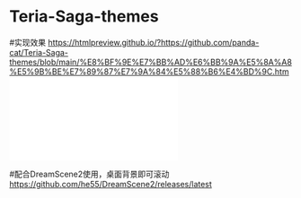 # Teria-Saga-themes

#实现效果
https://htmlpreview.github.io/?https://github.com/panda-cat/Teria-Saga-themes/blob/main/%E8%BF%9E%E7%BB%AD%E6%BB%9A%E5%8A%A8%E5%9B%BE%E7%89%87%E7%9A%84%E5%88%B6%E4%BD%9C.htm
![](./连续滚动图片的制作.htm)

#配合DreamScene2使用，桌面背景即可滚动
https://github.com/he55/DreamScene2/releases/latest
